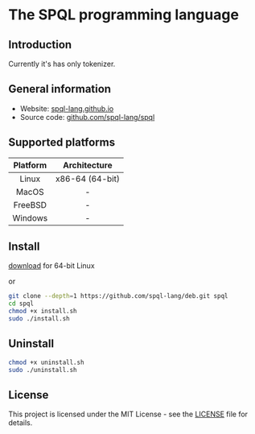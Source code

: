 # The SPQL programming language

## Introduction

Currently it's has only tokenizer.

## General information
- Website: [spql-lang.github.io](https://spql-lang.github.io/)
- Source code: [github.com/spql-lang/spql](https://github.com/spql-lang/spql/)

## Supported platforms
| Platform         | Architecture     |
|:----------------:|:----------------:|
| Linux            | x86-64 (64-bit)  |
| MacOS            | -                |
| FreeBSD          | -                |
| Windows          | -                |

## Install

[download](https://salifm.github.io/res/deb/spql_v0.9.0.deb) for 64-bit Linux

or

```bash
git clone --depth=1 https://github.com/spql-lang/deb.git spql
cd spql
chmod +x install.sh
sudo ./install.sh
```

## Uninstall
```bash
chmod +x uninstall.sh
sudo ./uninstall.sh
```

## License
This project is licensed under the MIT License - see the [LICENSE](LICENSE) file for details.
